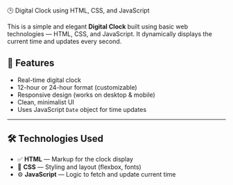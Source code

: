 🕒 Digital Clock using HTML, CSS, and JavaScript

This is a simple and elegant **Digital Clock** built using basic web technologies — HTML, CSS, and JavaScript. It dynamically displays the current time and updates every second.


## 📌 Features

- Real-time digital clock
- 12-hour or 24-hour format (customizable)
- Responsive design (works on desktop & mobile)
- Clean, minimalist UI
- Uses JavaScript `Date` object for time updates

---

## 🛠️ Technologies Used

- ✅ **HTML** — Markup for the clock display
- 🎨 **CSS** — Styling and layout (flexbox, fonts)
- ⚙️ **JavaScript** — Logic to fetch and update current time

